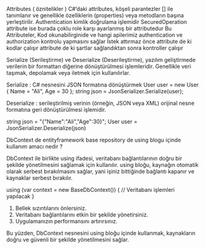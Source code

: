 Attributes ( öznitelikler ) 
C#’daki attributes, köşeli parantezler [] ile tanımlanır ve genellikle özelliklerin (properties) veya metodların başına yerleştirilir.
Authentication kimlik doğrulama işlemidir
SecuredOperation attribute ise burada çoklu role karşı ayarlanmış bir attributedur
Bu Attributeler, Kod okunabilirginide ve hangi apilerimiz authentication ve authorization kontrolu yapmasını sağlar
İstek attırmaz önce attribute de ki kodlar çalışır attribute de ki şartlar sağlandıktan sonra kontroller çalışır

Serialize (Serileştirme) ve Deserialize (Deserileştirme), yazılım geliştirmede verilerin bir formattan diğerine dönüştürülmesi işlemleridir. Genellikle veri taşımak, depolamak veya iletmek için kullanılırlar.
 
Serialize : C# nesnesini JSON formatına dönüştürmek
User user = new User { Name = "Ali", Age = 30 };
 string json = JsonSerializer.Serialize(user);


Deserialize : serileştirilmiş verinin (örneğin, JSON veya XML) orijinal nesne formatına geri dönüştürülmesi işlemidir.

string json = "{\"Name\":\"Ali\",\"Age\":30}";
User user = JsonSerializer.Deserialize<User>(json)

DbContext de entityframework base repository de using blogu içinde kullanım amacı nedir ?

DbContext ile birlikte using ifadesi, veritabanı bağlantılarının doğru bir şekilde yönetilmesini sağlamak için kullanılır. using bloğu, kaynağın otomatik olarak serbest bırakılmasını sağlar, yani işiniz bittiğinde bağlantı kapanır ve kaynaklar serbest bırakılır.

using (var context = new BaseDbContext())
{
    // Veritabanı işlemleri yapılacak
}

1.	Bellek sızıntılarını önlersiniz.
2. Veritabanı bağlantılarını etkin bir şekilde yönetirsiniz.
 3.	Uygulamanızın performansını artırırsınız.

Bu yüzden, DbContext nesnesini using bloğu içinde kullanmak, kaynakların doğru ve güvenli bir şekilde yönetilmesini sağlar.

